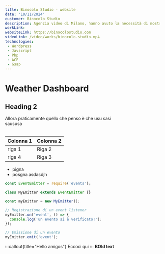 ```yaml
---
title: Binocolo Studio - website 
date: '10/11/2024'
customer: Binocolo Studio
description: Agenzia video di Milano, hanno avuto la necessità di mostrare i loro lavori con ferrari, D&G, Tom Ford in un sito web che mettesse in primo piano i loro lavori con una estetica minimale...
workLink: 
websiteLink: https://binocolostudio.com
videoLink: /video/works/binocolo-studio.mp4
technologies:  
 - Wordpress
 - Javscript
 - Php
 - ACF
 - Gsap
---
```


# Weather Dashboard 

## Heading 2 
Allora praticamente quello che penso è che 
usu sasi <br> 
saususa 
<br> <br>

| Colonna 1 | Colonna 2 |
| --------- | --------- | 
| riga 1    | Riga 2    |
| riga 4    | Riga 3    |

- pigna 
- posgna 
asdasdjh
```js
const EventEmitter = require('events');

class MyEmitter extends EventEmitter {}

const myEmitter = new MyEmitter();

// Registrazione di un event listener
myEmitter.on('event', () => {
  console.log('un evento si è verificato!');
});

// Emissione di un evento
myEmitter.emit('event');
```

:::callout{title="Hello amigos"}
Eccoci qui 
:::
**BOld text**